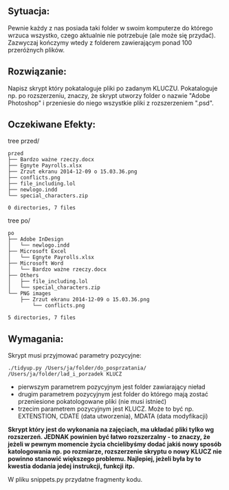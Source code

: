 ## Sytuacja:
Pewnie każdy z nas posiada taki folder w swoim komputerze do którego wrzuca wszystko, czego aktualnie nie potrzebuje (ale może się przydać). Zazwyczaj kończymy wtedy z folderem zawierającym ponad 100 przeróżnych plików.

## Rozwiązanie:
Napisz skrypt który pokataloguje pliki po zadanym KLUCZU. Pokataloguje np. po rozszerzeniu, znaczy, że skrypt utworzy folder o nazwie "Adobe Photoshop" i przeniesie do niego wszystkie pliki z rozszerzeniem ".psd".

## Oczekiwane Efekty:
tree przed/
```
przed
├── Bardzo ważne rzeczy.docx
├── Egnyte Payrolls.xlsx
├── Zrzut ekranu 2014-12-09 o 15.03.36.png
├── conflicts.png
├── file_including.lol
├── newlogo.indd
└── special_characters.zip

0 directories, 7 files
```
tree po/
```
po
├── Adobe InDesign
│   └── newlogo.indd
├── Microsoft Excel
│   └── Egnyte Payrolls.xlsx
├── Microsoft Word
│   └── Bardzo ważne rzeczy.docx
├── Others
│   ├── file_including.lol
│   └── special_characters.zip
└── PNG images
    ├── Zrzut ekranu 2014-12-09 o 15.03.36.png
        └── conflicts.png

5 directories, 7 files
```
## Wymagania:
Skrypt musi przyjmować parametry pozycyjne: 
```
./tidyup.py /Users/ja/folder/do_posprzatania/ /Users/ja/folder/lad_i_porzadek KLUCZ
```
* pierwszym parametrem pozycyjnym jest folder zawiarający nieład
* drugim parametrem pozycyjnym jest folder do którego mają zostać przeniesione pokatologowane pliki (nie musi istnieć)
* trzecim parametrem pozycyjnym jest KLUCZ. Może to być np. EXTENSTION, CDATE (data utworzenia), MDATA (data
  modyfikacji)

**Skrypt który jest do wykonania na zajęciach, ma układać pliki tylko wg rozszerzeń. JEDNAK powinien być łatwo
rozszerzalny - to znaczy, że jeżeli w pewnym momencie życia chcielibyśmy dodać jakiś nowy sposób katologowania np. po
rozmiarze, rozszerzenie skryptu o nowy KLUCZ nie powinno stanowić większego problemu. Najlepiej, jeżeli była by to
kwestia dodania jedej instrukcji, funkcji itp.**

W pliku snippets.py przydatne fragmenty kodu.
